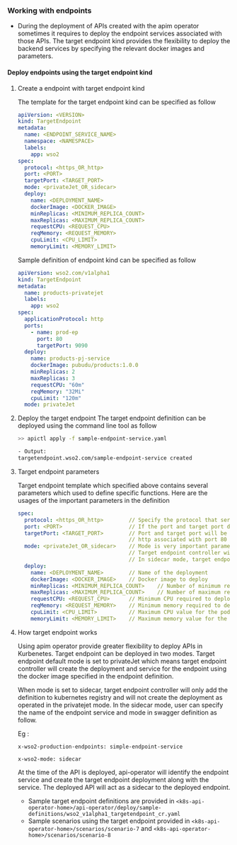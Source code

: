 ### Working with endpoints 

- During the deployment of APIs created with the apim operator sometimes it requires to deploy the endpoint services
  associated with those APIs. The target endpoint kind provides the flexibility to deploy the backend services by specifying the 
  relevant docker images and parameters. 

#### Deploy endpoints using the target endpoint kind
   
1. Create a endpoint with target endpoint kind
   
   The template for the target endpoint kind can be specified as follow
    
   ```yaml
   apiVersion: <VERSION>
   kind: TargetEndpoint
   metadata:
     name: <ENDPOINT_SERVICE_NAME>
     namespace: <NAMESPACE>
     labels:
       app: wso2
   spec:
     protocol: <https_OR_http>
     port: <PORT>
     targetPort: <TARGET_PORT>
     mode: <privateJet_OR_sidecar>
     deploy:
       name: <DEPLOYMENT_NAME>
       dockerImage: <DOCKER_IMAGE>
       minReplicas: <MINIMUM_REPLICA_COUNT>
       maxReplicas: <MAXIMUM_REPLICA_COUNT>
       requestCPU: <REQUEST_CPU>
       reqMemory: <REQUEST_MEMORY>
       cpuLimit: <CPU_LIMIT>
       memoryLimit: <MEMORY_LIMIT>
   ```
   
   Sample definition of endpoint kind can be specified as follow
   
    ```yaml
    apiVersion: wso2.com/v1alpha1
    kind: TargetEndpoint
    metadata:
      name: products-privatejet
      labels:
        app: wso2
    spec:
      applicationProtocol: http
      ports:
        - name: prod-ep
          port: 80
          targetPort: 9090
      deploy:
        name: products-pj-service
        dockerImage: pubudu/products:1.0.0
        minReplicas: 2
        maxReplicas: 3
        requestCPU: "60m"
        reqMemory: "32Mi"
        cpuLimit: "120m"
      mode: privateJet
    ```

1. Deploy the target endpoint
    The target endpoint definition can be deployed using the command line tool as follow
    
    ```sh
    >> apictl apply -f sample-endpoint-service.yaml
   
    - Output:
    targetendpoint.wso2.com/sample-endpoint-service created
    ```        
    
1. Target endpoint parameters
    
    Target endpoint template which specified above contains several parameters which used to define specific functions.
    Here are the usages of the important parameters in the definition
    
   ```yaml
   spec:
     protocol: <https_OR_http>        // Specify the protocol that service should be exposed
     port: <PORT>                     // If the port and target port do not specified, depend on the protocol type
     targetPort: <TARGET_PORT>        // Port and target port will be assigned. https associated with port 443 and target port 443 and
                                      // http associated with port 80 and target port 80
     mode: <privateJet_OR_sidecar>    // Mode is very important paramets in the target endpoint kind. If the mode is set to privateJet
                                      // Target endpoint controller will create the endpoint deployment along with the service.
                                      // In sidecar mode, target endpoint controller only add the endpoint definition but no deployment will be created
     deploy:
       name: <DEPLOYMENT_NAME>        // Name of the deployment
       dockerImage: <DOCKER_IMAGE>    // Docker image to deploy
       minReplicas: <MINIMUM_REPLICA_COUNT>    // Number of minimum replicas that should be deployed
       maxReplicas: <MAXIMUM_REPLICA_COUNT>    // Number of maximum replicas that should be deployed
       requestCPU: <REQUEST_CPU>      // Minimum CPU required to deploy the pod
       reqMemory: <REQUEST_MEMORY>    // Minimum memory required to deploy the pod
       cpuLimit: <CPU_LIMIT>          // Maximum CPU value for the pod can survive
       memoryLimit: <MEMORY_LIMIT>    // Maximum memory value for the pod can survive
   ```
    
1. How target endpoint works
    
    Using apim operator provide greater flexibility to deploy APIs in Kurbenetes. Target endpoint can be deployed in two modes. Target endpoint
    default mode is set to privateJet which means target endpoint controller will create the deployment and service for the endpoint using the
    docker image specified in the endpoint definition. 
    
    When mode is set to sidecar, target endpoint controller will only add the definition to kubernetes registry and will not create the deployment
    as operated in the privatejet mode. In the sidecar mode, user can specify the name of the endpoint service and mode in swagger definition as follow.
      
    Eg :<br>
    
    ```
    x-wso2-production-endpoints: simple-endpoint-service 
    
    x-wso2-mode: sidecar   
    ```    
    At the time of the API is deployed, api-operator will identify the endpoint service and create the target endpoint deployment along with the
    service. The deployed API will act as a sidecar to the deployed endpoint.

   - Sample target endpoint definitions are provided in `<k8s-api-operator-home>/api-operator/deploy/sample-definitions/wso2_v1alpha1_targetendpoint_cr.yaml`
   - Sample scenarios using the target endpoint provided in `<k8s-api-operator-home>/scenarios/scenario-7` and `<k8s-api-operator-home>/scenarios/scenario-8`